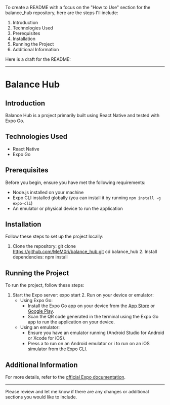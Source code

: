  To create a README with a focus on the "How to Use" section for the balance_hub repository, here are the steps I'll include:

1. Introduction
2. Technologies Used
3. Prerequisites
4. Installation
5. Running the Project
6. Additional Information

Here is a draft for the README:

---

# Balance Hub

## Introduction
Balance Hub is a project primarily built using React Native and tested with Expo Go.

## Technologies Used
- React Native
- Expo Go

## Prerequisites
Before you begin, ensure you have met the following requirements:
- Node.js installed on your machine
- Expo CLI installed globally (you can install it by running `npm install -g expo-cli`)
- An emulator or physical device to run the application

## Installation
Follow these steps to set up the project locally:
1. Clone the repository:
       git clone https://github.com/MeM0ri/balance_hub.git
    cd balance_hub
    2. Install dependencies:
       npm install
    
## Running the Project
To run the project, follow these steps:
1. Start the Expo server:
       expo start
    2. Run on your device or emulator:
    - Using Expo Go:
        - Install the Expo Go app on your device from the [App Store](https://apps.apple.com/us/app/expo-go/id982107779) or [Google Play](https://play.google.com/store/apps/details?id=host.exp.exponent&hl=en&gl=US).
        - Scan the QR code generated in the terminal using the Expo Go app to run the application on your device.
    - Using an emulator:
        - Ensure you have an emulator running (Android Studio for Android or Xcode for iOS).
        - Press a to run on an Android emulator or i to run on an iOS simulator from the Expo CLI.

## Additional Information
For more details, refer to the [official Expo documentation](https://docs.expo.dev/).

---

Please review and let me know if there are any changes or additional sections you would like to include.
